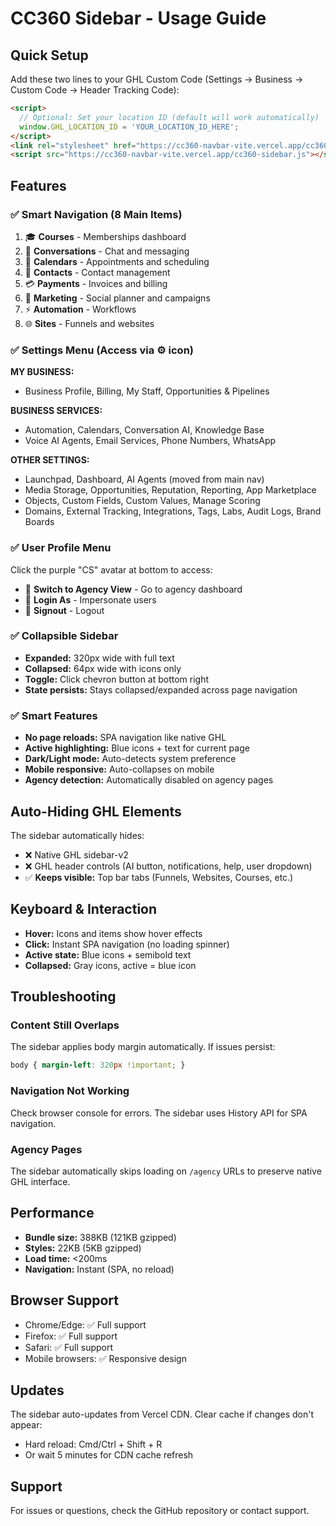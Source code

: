 # CC360 Sidebar - Usage Guide

## Quick Setup

Add these two lines to your GHL Custom Code (Settings → Business → Custom Code → Header Tracking Code):

```html
<script>
  // Optional: Set your location ID (default will work automatically)
  window.GHL_LOCATION_ID = 'YOUR_LOCATION_ID_HERE';
</script>
<link rel="stylesheet" href="https://cc360-navbar-vite.vercel.app/cc360-sidebar.css">
<script src="https://cc360-navbar-vite.vercel.app/cc360-sidebar.js"></script>
```

## Features

### ✅ Smart Navigation (8 Main Items)
1. 🎓 **Courses** - Memberships dashboard
2. 💬 **Conversations** - Chat and messaging
3. 📅 **Calendars** - Appointments and scheduling
4. 👥 **Contacts** - Contact management
5. 💳 **Payments** - Invoices and billing
6. 📢 **Marketing** - Social planner and campaigns
7. ⚡ **Automation** - Workflows
8. 🌐 **Sites** - Funnels and websites

### ✅ Settings Menu (Access via ⚙️ icon)
**MY BUSINESS:**
- Business Profile, Billing, My Staff, Opportunities & Pipelines

**BUSINESS SERVICES:**
- Automation, Calendars, Conversation AI, Knowledge Base
- Voice AI Agents, Email Services, Phone Numbers, WhatsApp

**OTHER SETTINGS:**
- Launchpad, Dashboard, AI Agents (moved from main nav)
- Media Storage, Opportunities, Reputation, Reporting, App Marketplace
- Objects, Custom Fields, Custom Values, Manage Scoring
- Domains, External Tracking, Integrations, Tags, Labs, Audit Logs, Brand Boards

### ✅ User Profile Menu
Click the purple "CS" avatar at bottom to access:
- 🔄 **Switch to Agency View** - Go to agency dashboard
- 👤 **Login As** - Impersonate users
- 🚪 **Signout** - Logout

### ✅ Collapsible Sidebar
- **Expanded:** 320px wide with full text
- **Collapsed:** 64px wide with icons only
- **Toggle:** Click chevron button at bottom right
- **State persists:** Stays collapsed/expanded across page navigation

### ✅ Smart Features
- **No page reloads:** SPA navigation like native GHL
- **Active highlighting:** Blue icons + text for current page
- **Dark/Light mode:** Auto-detects system preference
- **Mobile responsive:** Auto-collapses on mobile
- **Agency detection:** Automatically disabled on agency pages

## Auto-Hiding GHL Elements

The sidebar automatically hides:
- ❌ Native GHL sidebar-v2
- ❌ GHL header controls (AI button, notifications, help, user dropdown)
- ✅ **Keeps visible:** Top bar tabs (Funnels, Websites, Courses, etc.)

## Keyboard & Interaction

- **Hover:** Icons and items show hover effects
- **Click:** Instant SPA navigation (no loading spinner)
- **Active state:** Blue icons + semibold text
- **Collapsed:** Gray icons, active = blue icon

## Troubleshooting

### Content Still Overlaps
The sidebar applies body margin automatically. If issues persist:
```css
body { margin-left: 320px !important; }
```

### Navigation Not Working
Check browser console for errors. The sidebar uses History API for SPA navigation.

### Agency Pages
The sidebar automatically skips loading on `/agency` URLs to preserve native GHL interface.

## Performance

- **Bundle size:** 388KB (121KB gzipped)
- **Styles:** 22KB (5KB gzipped)
- **Load time:** <200ms
- **Navigation:** Instant (SPA, no reload)

## Browser Support

- Chrome/Edge: ✅ Full support
- Firefox: ✅ Full support
- Safari: ✅ Full support
- Mobile browsers: ✅ Responsive design

## Updates

The sidebar auto-updates from Vercel CDN. Clear cache if changes don't appear:
- Hard reload: Cmd/Ctrl + Shift + R
- Or wait 5 minutes for CDN cache refresh

## Support

For issues or questions, check the GitHub repository or contact support.

